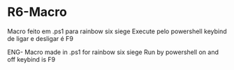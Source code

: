 # R6-Macro
Macro feito em .ps1 para rainbow six siege
Execute pelo powershell 
keybind de ligar e desligar é F9


ENG-
Macro made in .ps1 for rainbow six siege
Run by powershell
on and off keybind is F9
